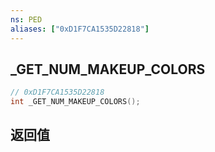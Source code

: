 ```yaml
---
ns: PED
aliases: ["0xD1F7CA1535D22818"]
---
```

## _GET_NUM_MAKEUP_COLORS

```c
// 0xD1F7CA1535D22818
int _GET_NUM_MAKEUP_COLORS();
```


## 返回值
